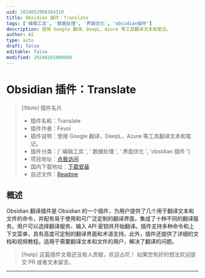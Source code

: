```yaml
---
uid: 2024052908384310
title: Obsidian 插件：Translate
tags: ['编辑工具', '数据处理', '界面优化', 'obsidian插件']
description: 使用 Google 翻译，DeepL，Azure 等工具翻译文本和笔记。
author: AI
type: auto
draft: false
editable: false
modified: 20240101000000
---
```


# Obsidian 插件：Translate

> [!Note] 插件名片
> - 插件名称：Translate
> - 插件作者：Fevol
> - 插件说明：使用 Google 翻译，DeepL，Azure 等工具翻译文本和笔记。
> - 插件分类：[' 编辑工具 ', ' 数据处理 ', ' 界面优化 ', 'obsidian 插件 ']
> - 项目地址：[点我访问](https://github.com/Fevol/obsidian-translate)
> - 国内下载地址：[下载安装](https://pkmer.cn/products/plugin/pluginMarket/?translate)
> - 自述文件：[Readme](https://ghproxy.net/https://raw.githubusercontent.com/Fevol/obsidian-translate/main/README.md)

## 概述

Obsidian 翻译插件是 Obsidian 的一个插件，为用户提供了几个用于翻译文本和文件的命令，并配有易于使用和可广泛定制的翻译界面，集成了十种不同的翻译服务。用户可以选择翻译服务、输入 API 密钥并开始翻译。插件支持多种命令和上下文菜单，具有高度可定制的翻译界面和术语支持。此外，插件还提供了详细的文档和视频教程。适用于需要翻译文本和文件的用户，解决了翻译的问题。

> [!help]
> 这篇插件文章还没有人贡献，欢迎占坑！
> 如果您有好的想法欢迎提交 PR 或者文末留言。

---



